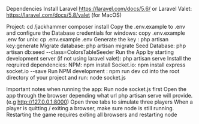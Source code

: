 Dependencies
Install Laravel https://laravel.com/docs/5.6/
or Laravel Valet: https://laravel.com/docs/5.8/valet (for MacOS)

Project:
cd /jackhammer
composer install
Copy the .env.example to .env and configure the Database credentials for windows: copy .env.example .env for unix: cp .env.example .env
Generate the key : php artisan key:generate
Migrate database: php artisan migrate
Seed Database: php artisan db:seed --class=ColorsTableSeeder
Run the App by starting development server (if not using laravel valet): php artisan serve
Install the reqruired dependencies:
NPM: npm install
Socket.io: 
npm install express socket.io --save
Run NPM development : npm run dev
cd into the root directory of your project and run: node socket.js


Important notes when running the app:
Run node socket.js first
Open the app through the browser depending what url php artisan serve will provide. (e.g http://127.0.0.1:8000)
Open three tabs to simulate three players
When a player is quitting / exiting a browser, make sure node is still running.
Restarting the game requires exiting all browsers and restarting node